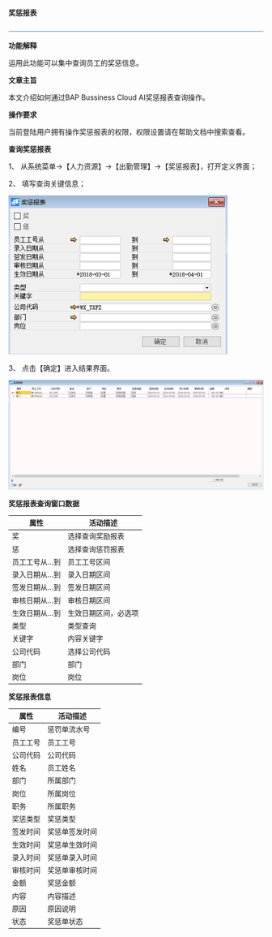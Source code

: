 **奖惩报表**

 ![1574417197089](rlzy_cqgl_Images\common\headLine.png)

 

**功能解释**

运用此功能可以集中查询员工的奖惩信息。

**文章主旨**

本文介绍如何通过BAP Bussiness Cloud AI奖惩报表查询操作。

**操作要求**

当前登陆用户拥有操作奖惩报表的权限，权限设置请在帮助文档中搜索查看。

**查询奖惩报表**

1、 从系统菜单->【人力资源】->【出勤管理】->【奖惩报表】，打开定义界面； 

2、 填写查询关键信息；

![img](rlzy_cqgl_Images/奖惩报表1.png)

3、 点击【确定】进入结果界面。

![img](rlzy_cqgl_Images/奖惩报表2.png)

**奖惩报表查询窗口数据**

| **属性**      | **活动描述**         |
| ------------- | -------------------- |
| 奖            | 选择查询奖励报表     |
| 惩            | 选择查询惩罚报表     |
| 员工工号从…到 | 员工工号区间         |
| 录入日期从…到 | 录入日期区间         |
| 签发日期从…到 | 签发日期区间         |
| 审核日期从…到 | 审核日期区间         |
| 生效日期从…到 | 生效日期区间，必选项 |
| 类型          | 类型查询             |
| 关键字        | 内容关键字           |
| 公司代码      | 选择公司代码         |
| 部门          | 部门                 |
| 岗位          | 岗位                 |

**奖惩报表信息**

| **属性** | **活动描述**   |
| -------- | -------------- |
| 编号     | 惩罚单流水号   |
| 员工工号 | 员工工号       |
| 公司代码 | 公司代码       |
| 姓名     | 员工姓名       |
| 部门     | 所属部门       |
| 岗位     | 所属岗位       |
| 职务     | 所属职务       |
| 奖惩类型 | 奖惩类型       |
| 签发时间 | 奖惩单签发时间 |
| 生效时间 | 奖惩单生效时间 |
| 录入时间 | 奖惩单录入时间 |
| 审核时间 | 奖惩单审核时间 |
| 金额     | 奖惩金额       |
| 内容     | 内容描述       |
| 原因     | 原因说明       |
| 状态     | 奖惩单状态     |

 